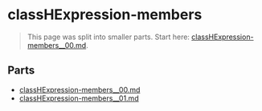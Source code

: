# classHExpression-members

> This page was split into smaller parts. Start here: [classHExpression-members__00.md](classHExpression-members__00.md).

## Parts

- [classHExpression-members__00.md](classHExpression-members__00.md)
- [classHExpression-members__01.md](classHExpression-members__01.md)

